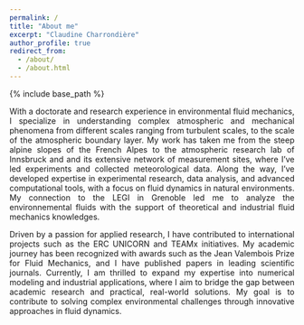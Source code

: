 ```yaml
---
permalink: /
title: "About me"
excerpt: "Claudine Charrondière"
author_profile: true
redirect_from: 
  - /about/
  - /about.html
---
```


{% include base_path %}

<p style="text-align: justify;">
With a doctorate and research experience in environmental fluid mechanics, I specialize in understanding complex atmospheric and mechanical phenomena from different scales ranging from turbulent scales, to the scale of the atmospheric boundary layer. My work has taken me from the steep alpine slopes of the French Alpes to the atmospheric research lab of Innsbruck and and its extensive network of measurement sites, where I’ve led experiments and collected meteorological data. Along the way, I’ve developed expertise in experimental research, data analysis, and advanced computational tools, with a focus on fluid dynamics in natural environments. My connection to the LEGI in Grenoble led me to analyze the environnemental fluids with the support of theoretical and industrial fluid mechanics knowledges. 
</p>

<p style="text-align: justify;">
Driven by a passion for applied research, I have contributed to international projects such as the ERC UNICORN and TEAMx initiatives. My academic journey has been recognized with awards such as the Jean Valembois Prize for Fluid Mechanics, and I have published papers in leading scientific journals.
Currently, I am thrilled to expand my expertise into numerical modeling and industrial applications, where I aim to bridge the gap between academic research and practical, real-world solutions. My goal is to contribute to solving complex environmental challenges through innovative approaches in fluid dynamics.
</p>

